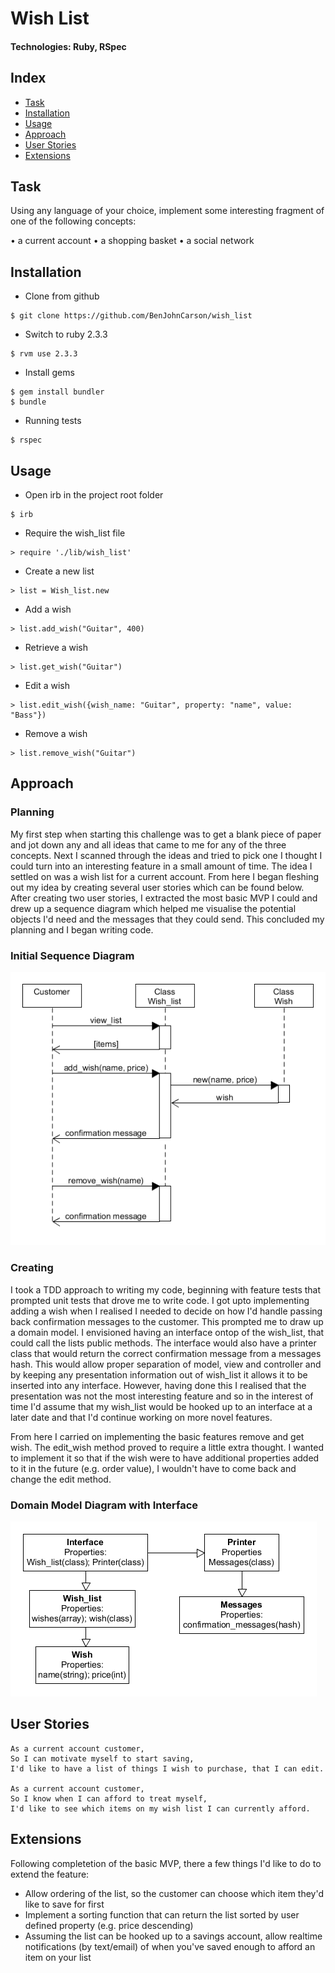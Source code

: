 # Wish List
#### Technologies: Ruby, RSpec

## Index
* [Task](#Task)
* [Installation](#Install)
* [Usage](#Usage)
* [Approach](#Approach)
* [User Stories](#Stories)
* [Extensions](#Extensions)

## <a name="Task">Task</a>
Using any language of your choice, implement some interesting fragment of one of the following concepts:

• a current account
• a shopping basket
• a social network

## <a name="Install">Installation</a>
* Clone from github
```
$ git clone https://github.com/BenJohnCarson/wish_list
```

* Switch to ruby 2.3.3
```
$ rvm use 2.3.3
```

* Install gems
```
$ gem install bundler
$ bundle
```

* Running tests
```
$ rspec
```

## <a name="Usage">Usage</a>
* Open irb in the project root folder
```
$ irb
```
* Require the wish_list file
```
> require './lib/wish_list'
```
* Create a new list
```
> list = Wish_list.new
```
* Add a wish
```
> list.add_wish("Guitar", 400)
```
* Retrieve a wish
```
> list.get_wish("Guitar")
```
* Edit a wish
```
> list.edit_wish({wish_name: "Guitar", property: "name", value: "Bass"})
```
* Remove a wish
```
> list.remove_wish("Guitar")
```

## <a name="Approach">Approach</a>
### Planning
My first step when starting this challenge was to get a blank piece of paper and jot down any and all ideas that came to me for any of the three concepts.
Next I scanned through the ideas and tried to pick one I thought I could turn into an interesting feature in a small amount of time.
The idea I settled on was a wish list for a current account. From here I began fleshing out my idea by creating several user stories which can be found below.
After creating two user stories, I extracted the most basic MVP I could and drew up a sequence diagram which helped me visualise the potential objects I'd need and the messages that they could send.
This concluded my planning and I began writing code.

### Initial Sequence Diagram
![Alt text](/assets/wish_list_sequence_diagram.png)

### Creating
I took a TDD approach to writing my code, beginning with feature tests that prompted unit tests that drove me to write code.
I got upto implementing adding a wish when I realised I needed to decide on how I'd handle passing back confirmation messages to the customer. 
This prompted me to draw up a domain model. I envisioned having an interface ontop of the wish_list, that could call the lists public methods. 
The interface would also have a printer class that would return the correct confirmation message from a messages hash. 
This would allow proper separation of model, view and controller and by keeping any presentation information out of wish_list it allows it to be inserted into any interface.
However, having done this I realised that the presentation was not the most interesting feature and so in the interest of time I'd assume that my wish_list would be hooked up to an interface at a later date and that I'd continue working on more novel features.

From here I carried on implementing the basic features remove and get wish. 
The edit_wish method proved to require a little extra thought. I wanted to implement it so that if the wish were to have additional properties added to it in the future (e.g. order value), I wouldn't have to come back and change the edit method.



### Domain Model Diagram with Interface
![Alt text](/assets/wish_list_domain.png)

## <a name="Stories">User Stories</a>
```
As a current account customer,
So I can motivate myself to start saving,
I'd like to have a list of things I wish to purchase, that I can edit.

As a current account customer,
So I know when I can afford to treat myself,
I'd like to see which items on my wish list I can currently afford.
```

## <a name="Extensions">Extensions</a>
Following completetion of the basic MVP, there a few things I'd like to do to extend the feature:

* Allow ordering of the list, so the customer can choose which item they'd like to save for first
* Implement a sorting function that can return the list sorted by user defined property (e.g. price descending)
* Assuming the list can be hooked up to a savings account, allow realtime notifications (by text/email) of when you've saved enough to afford an item on your list
